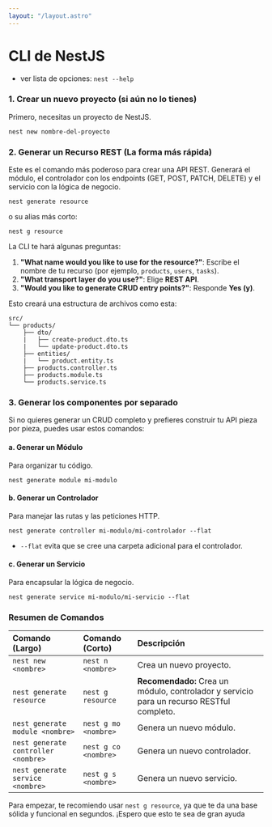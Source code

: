 ```yaml
---
layout: "/layout.astro"
---
```


# CLI de NestJS

- ver lista de opciones: ``nest --help``

### 1. Crear un nuevo proyecto (si aún no lo tienes)

Primero, necesitas un proyecto de NestJS.

```shell
nest new nombre-del-proyecto
```

### 2. Generar un Recurso REST (La forma más rápida)

Este es el comando más poderoso para crear una API REST. Generará el módulo, el controlador con los endpoints (GET, POST, PATCH, DELETE) y el servicio con la lógica de negocio.

```shell
nest generate resource
```

o su alias más corto:

```shell
nest g resource
```

La CLI te hará algunas preguntas:
1.  **"What name would you like to use for the resource?"**: Escribe el nombre de tu recurso (por ejemplo, `products`, `users`, `tasks`).
2.  **"What transport layer do you use?"**: Elige **REST API**.
3.  **"Would you like to generate CRUD entry points?"**: Responde **Yes (y)**.

Esto creará una estructura de archivos como esta:

```
src/
└── products/
    ├── dto/
    |   ├── create-product.dto.ts
    |   └── update-product.dto.ts
    ├── entities/
    |   └── product.entity.ts
    ├── products.controller.ts
    ├── products.module.ts
    └── products.service.ts
```

### 3. Generar los componentes por separado

Si no quieres generar un CRUD completo y prefieres construir tu API pieza por pieza, puedes usar estos comandos:

#### a. Generar un Módulo
Para organizar tu código.

```shell
nest generate module mi-modulo
```

#### b. Generar un Controlador
Para manejar las rutas y las peticiones HTTP.

```shell
nest generate controller mi-modulo/mi-controlador --flat
```
*   `--flat` evita que se cree una carpeta adicional para el controlador.

#### c. Generar un Servicio
Para encapsular la lógica de negocio.

```shell
nest generate service mi-modulo/mi-servicio --flat
```

### Resumen de Comandos

| Comando (Largo) | Comando (Corto) | Descripción |
| :--- | :--- | :--- |
| `nest new <nombre>` | `nest n <nombre>` | Crea un nuevo proyecto. |
| `nest generate resource` | `nest g resource` | **Recomendado:** Crea un módulo, controlador y servicio para un recurso RESTful completo. |
| `nest generate module <nombre>` | `nest g mo <nombre>` | Genera un nuevo módulo. |
| `nest generate controller <nombre>` | `nest g co <nombre>` | Genera un nuevo controlador. |
| `nest generate service <nombre>` | `nest g s <nombre>` | Genera un nuevo servicio. |

Para empezar, te recomiendo usar `nest g resource`, ya que te da una base sólida y funcional en segundos. ¡Espero que esto te sea de gran ayuda